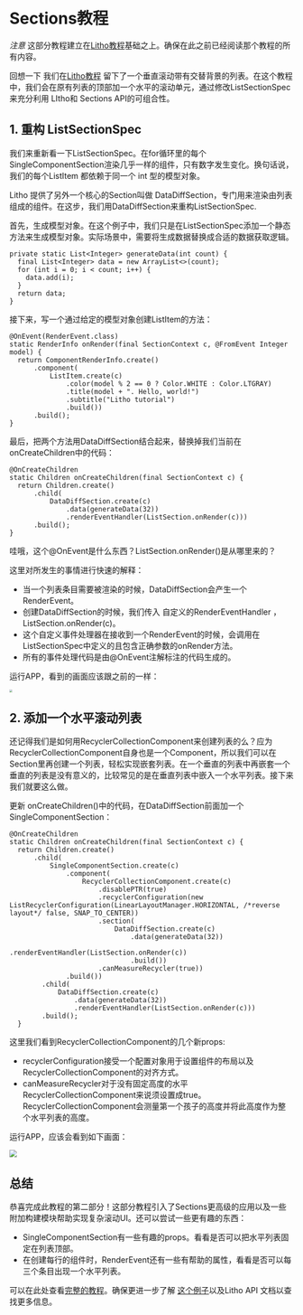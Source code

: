 # Sections教程

*注意* 这部分教程建立在[Litho教程](https://fblitho.com/docs/tutorial)基础之上。确保在此之前已经阅读那个教程的所有内容。

回想一下 我们在[Litho教程](https://fblitho.com/docs/tutorial) 留下了一个垂直滚动带有交替背景的列表。在这个教程中，我们会在原有列表的顶部加一个水平的滚动单元，通过修改ListSectionSpec 来充分利用 LItho和 Sections API的可组合性。

## 1. 重构 ListSectionSpec
我们来重新看一下ListSectionSpec。在for循环里的每个SingleComponentSection渲染几乎一样的组件，只有数字发生变化。换句话说，我们的每个ListItem 都依赖于同一个 int 型的模型对象。

Litho 提供了另外一个核心的Section叫做 DataDiffSection，专门用来渲染由列表组成的组件。在这步，我们用DataDiffSection来重构ListSectionSpec.

首先，生成模型对象。在这个例子中，我们只是在ListSectionSpec添加一个静态方法来生成模型对象。实际场景中，需要将生成数据替换成合适的数据获取逻辑。


	private static List<Integer> generateData(int count) {
	  final List<Integer> data = new ArrayList<>(count);
	  for (int i = 0; i < count; i++) {
	    data.add(i);
	  }
	  return data;
	}


接下来，写一个通过给定的模型对象创建ListItem的方法：

	@OnEvent(RenderEvent.class)
	static RenderInfo onRender(final SectionContext c, @FromEvent Integer model) {
	  return ComponentRenderInfo.create()
	      .component(
	          ListItem.create(c)
	              .color(model % 2 == 0 ? Color.WHITE : Color.LTGRAY)
	              .title(model + ". Hello, world!")
	              .subtitle("Litho tutorial")
	              .build())
	      .build();
	}

最后，把两个方法用DataDiffSection结合起来，替换掉我们当前在onCreateChildren中的代码：

	@OnCreateChildren
	static Children onCreateChildren(final SectionContext c) {
	  return Children.create()
	      .child(
	          DataDiffSection.create(c)
	              .data(generateData(32))
	              .renderEventHandler(ListSection.onRender(c)))
	      .build();
	}

哇哦，这个@OnEvent是什么东西？ListSection.onRender()是从哪里来的？

这里对所发生的事情进行快速的解释：

* 当一个列表条目需要被渲染的时候，DataDiffSection会产生一个RenderEvent。
* 创建DataDiffSection的时候，我们传入 自定义的RenderEventHandler ，ListSection.onRender(c)。
* 这个自定义事件处理器在接收到一个RenderEvent的时候，会调用在ListSectionSpec中定义的且包含正确参数的onRender方法。
* 所有的事件处理代码是由@OnEvent注解标注的代码生成的。

运行APP，看到的画面应该跟之前的一样：

<img src="https://fblitho.com/static/images/barebones4.png" style="zoom:30%">

## 2. 添加一个水平滚动列表

还记得我们是如何用RecyclerCollectionComponent来创建列表的么？应为RecyclerCollectionComponent自身也是一个Component，所以我们可以在Section里再创建一个列表，轻松实现嵌套列表。在一个垂直的列表中再嵌套一个垂直的列表是没有意义的，比较常见的是在垂直列表中嵌入一个水平列表。接下来我们就要这么做。

更新 onCreateChildren()中的代码，在DataDiffSection前面加一个SingleComponentSection：

	@OnCreateChildren
	static Children onCreateChildren(final SectionContext c) {
	  return Children.create()
	      .child(
	          SingleComponentSection.create(c)
	              .component(
	                  RecyclerCollectionComponent.create(c)
	                      .disablePTR(true)
	                      .recyclerConfiguration(new ListRecyclerConfiguration(LinearLayoutManager.HORIZONTAL, /*reverse layout*/ false, SNAP_TO_CENTER))
	                      .section(
	                          DataDiffSection.create(c)
	                              .data(generateData(32))
	                              .renderEventHandler(ListSection.onRender(c))
	                              .build())
	                      .canMeasureRecycler(true))
	              .build())
	        .child(
	            DataDiffSection.create(c)
	                .data(generateData(32))
	                .renderEventHandler(ListSection.onRender(c)))
	        .build();
	  }

这里我们看到RecyclerCollectionComponent的几个新props:

* recyclerConfiguration接受一个配置对象用于设置组件的布局以及RecyclerCollectionComponent的对齐方式。
* canMeasureRecycler对于没有固定高度的水平RecyclerCollectionComponent来说须设置成true。RecyclerCollectionComponent会测量第一个孩子的高度并将此高度作为整个水平列表的高度。

运行APP，应该会看到如下画面：

<img src="https://fblitho.com/static/images/barebones5.gif" style="zoom:80%">

## 总结

恭喜完成此教程的第二部分！这部分教程引入了Sections更高级的应用以及一些附加构建模块帮助实现复杂滚动UI。还可以尝试一些更有趣的东西：

* SingleComponentSection有一些有趣的props。看看是否可以把水平列表固定在列表顶部。
* 在创建每行的组件时，RenderEvent还有一些有帮助的属性，看看是否可以每三个条目出现一个水平列表。

可以在此处查看[完整的教程](https://github.com/facebook/litho/tree/master/sample-barebones)。确保更进一步了解 [这个例子](https://github.com/facebook/litho/tree/master/sample)以及Litho API 文档以查找更多信息。
